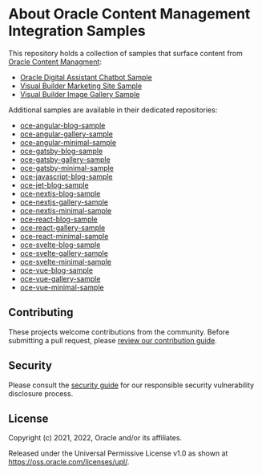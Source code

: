 # About Oracle Content Management Integration Samples

This repository holds a collection of samples that surface content from [Oracle Content Managment](https://docs.oracle.com/en/cloud/paas/content-cloud/headless-cms.html):

- [Oracle Digital Assistant Chatbot Sample](./oce-oda-chatbot-sample/README.md)
- [Visual Builder Marketing Site Sample](./oce-vb-marketing-site-sample/README.md)
- [Visual Builder Image Gallery Sample](./oce-vb-image-gallery-sample/README.md)

Additional samples are available in their dedicated repositories:

- [oce-angular-blog-sample](https://github.com/oracle-samples/oce-angular-blog-sample)
- [oce-angular-gallery-sample](https://github.com/oracle-samples/oce-angular-gallery-sample)
- [oce-angular-minimal-sample](https://github.com/oracle-samples/oce-angular-minimal-sample)
- [oce-gatsby-blog-sample](https://github.com/oracle-samples/oce-gatsby-blog-sample)
- [oce-gatsby-gallery-sample](https://github.com/oracle-samples/oce-gatsby-gallery-sample)
- [oce-gatsby-minimal-sample](https://github.com/oracle-samples/oce-gatsby-minimal-sample)
- [oce-javascript-blog-sample](https://github.com/oracle-samples/oce-javascript-blog-sample)
- [oce-jet-blog-sample](https://github.com/oracle-samples/oce-jet-blog-sample)
- [oce-nextjs-blog-sample](https://github.com/oracle-samples/oce-nextjs-blog-sample)
- [oce-nextjs-gallery-sample](https://github.com/oracle-samples/oce-nextjs-gallery-sample)
- [oce-nextjs-minimal-sample](https://github.com/oracle-samples/oce-nextjs-minimal-sample)
- [oce-react-blog-sample](https://github.com/oracle-samples/oce-react-blog-sample)
- [oce-react-gallery-sample](https://github.com/oracle-samples/oce-react-gallery-sample)
- [oce-react-minimal-sample](https://github.com/oracle-samples/oce-react-minimal-sample)
- [oce-svelte-blog-sample](https://github.com/oracle-samples/oce-svelte-blog-sample)
- [oce-svelte-gallery-sample](https://github.com/oracle-samples/oce-svelte-gallery-sample)
- [oce-svelte-minimal-sample](https://github.com/oracle-samples/oce-svelte-minimal-sample)
- [oce-vue-blog-sample](https://github.com/oracle-samples/oce-vue-blog-sample)
- [oce-vue-gallery-sample](https://github.com/oracle-samples/oce-vue-gallery-sample)
- [oce-vue-minimal-sample](https://github.com/oracle-samples/oce-vue-minimal-sample)

## Contributing

These projects welcome contributions from the community. Before submitting a pull
request, please [review our contribution guide](./CONTRIBUTING.md).

## Security

Please consult the [security guide](./SECURITY.md) for our responsible security
vulnerability disclosure process.

## License

Copyright (c) 2021, 2022, Oracle and/or its affiliates.

Released under the Universal Permissive License v1.0 as shown at
<https://oss.oracle.com/licenses/upl/>.
